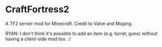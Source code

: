 CraftFortress2
==============

A TF2 server mod for Minecraft. Credit to Valve and Mojang.

RYAN: I don't think it's possible to add an item (e.g. turret, guns) without having a client-side mod too. :/